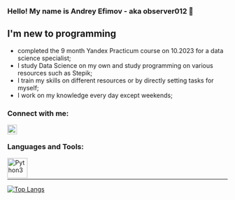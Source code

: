 ### Hello! My name is Andrey Efimov - aka observer012 🌌

## I'm new to programming
- completed the 9 month Yandex Practicum course on 10.2023 for a data science specialist;
- I study Data Science on my own and study programming on various resources such as Stepik;
- I train my skills on different resources or by directly setting tasks for myself;
- I work on my knowledge every day except weekends;

### Connect with me:
[<img align="left" alt="@E_Andrey_E | Telegram" width="22px" src="https://freelogopng.com/images/all_img/1683044996telegram-logo-png.png" />][telegram]



<br />

### Languages and Tools:
<img align="left" alt="Python3" width="46px" src="https://www.python.org/static/community_logos/python-logo-master-v3-TM.png" />

<br />
<br />

---


[![Top Langs](https://github-readme-stats.vercel.app/api/top-langs/?username=observer012&layout=donut)](https://github.com/anuraghazra/github-readme-stats)


[telegram]: https://t.me/E_Andrey_E